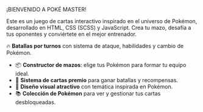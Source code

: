 ¡BIENVENIDO A POKÉ MASTER! 

Este es un juego de cartas interactivo inspirado en el universo de Pokémon, desarrollado en HTML, CSS (SCSS) y JavaScript. Crea tu mazo, desafía a tus oponentes y conviértete en el mejor entrenador.

🔥 **Batallas por turnos** con sistema de ataque, habilidades y cambio de Pokémon.
- 📦 **Constructor de mazos**: elige tus Pokémon para formar tu equipo ideal.
- 🧠 **Sistema de cartas premio** para ganar batallas y recompensas.
- 🎨 **Diseño visual atractivo** con temática inspirada en Pokémon.
- 📚 **Colección de Pokémon** para ver y gestionar tus cartas desbloqueadas.
